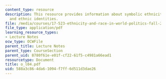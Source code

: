 ```yaml
---
content_type: resource
description: This resource provides information about symbolic ethnicity, racial triangulation,
  and ethnic identities.
file: /media/courses/17-523-ethnicity-and-race-in-world-politics-fall-2005/588a3c864da61094f7ff6d511d3dae26_o_l04.pdf
file_type: application/pdf
learning_resource_types:
- Lecture Notes
ocw_type: OCWFile
parent_title: Lecture Notes
parent_type: CourseSection
parent_uid: 8780f61e-e01f-cf22-61f5-c4981a66ead1
resourcetype: Document
title: o_l04.pdf
uid: 588a3c86-4da6-1094-f7ff-6d511d3dae26
---
```

